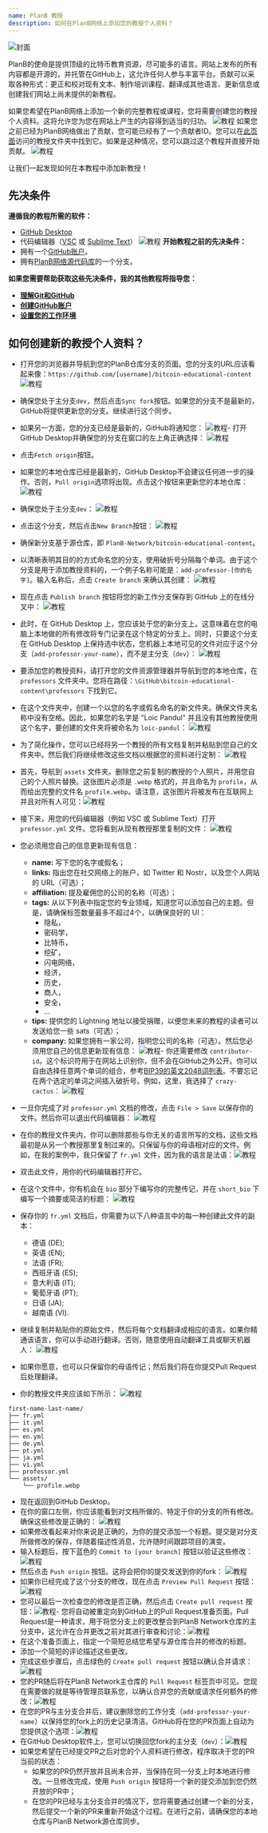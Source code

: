 ```yaml
---
name: PlanB 教授
description: 如何在PlanB网络上添加您的教授个人资料？
---
```

![封面](assets/cover.webp)

PlanB的使命是提供顶级的比特币教育资源，尽可能多的语言。网站上发布的所有内容都是开源的，并托管在GitHub上，这允许任何人参与丰富平台。贡献可以采取各种形式：更正和校对现有文本、制作培训课程、翻译成其他语言、更新信息或创建我们网站上尚未提供的新教程。

如果您希望在PlanB网络上添加一个新的完整教程或课程，您将需要创建您的教授个人资料。这将允许您为您在网站上产生的内容得到适当的归功。
![教程](assets/1.webp)
如果您之前已经为PlanB网络做出了贡献，您可能已经有了一个贡献者ID。您可以在[此页面](https://github.com/PlanB-Network/bitcoin-educational-content/tree/dev/professors)访问的教授文件夹中找到它。如果是这种情况，您可以跳过这个教程并直接开始贡献。
![教程](assets/2.webp)

让我们一起发现如何在本教程中添加新教授！

## 先决条件

**遵循我的教程所需的软件：**
- [GitHub Desktop](https://desktop.github.com/)
- 代码编辑器（[VSC](https://code.visualstudio.com/) 或 [Sublime Text](https://www.sublimetext.com/)）
![教程](assets/3.webp)
**开始教程之前的先决条件：**
- 拥有一个[GitHub账户](https://github.com/signup)。
- 拥有[PlanB网络源代码库](https://github.com/PlanB-Network/bitcoin-educational-content)的一个分支。

**如果您需要帮助获取这些先决条件，我的其他教程将指导您：**
- **[理解Git和GitHub](https://planb.network/tutorials/others/contribution/create-github-account-a75fc39d-f0d0-44dc-9cd5-cd94aee0c07c)**
- **[创建GitHub账户](https://planb.network/tutorials/others/contribution/create-github-account-a75fc39d-f0d0-44dc-9cd5-cd94aee0c07c)**
- **[设置您的工作环境](https://planb.network/tutorials/others/contribution/github-desktop-work-environment-5862003b-9d76-47f5-a9e0-5ec74256a8ba)**

## 如何创建新的教授个人资料？

- 打开您的浏览器并导航到您的PlanB仓库分支的页面。您的分支的URL应该看起来像：`https://github.com/[username]/bitcoin-educational-content`
![教程](assets/4.webp)
- 确保您处于主分支`dev`，然后点击`Sync fork`按钮。如果您的分支不是最新的，GitHub将提供更新您的分支。继续进行这个同步。

- 如果另一方面，您的分支已经是最新的，GitHub将通知您：
![教程](assets/5.webp)- 打开GitHub Desktop并确保您的分支在窗口的左上角正确选择：
![教程](assets/6.webp)
- 点击`Fetch origin`按钮。

- 如果您的本地仓库已经是最新的，GitHub Desktop不会建议任何进一步的操作。否则，`Pull origin`选项将出现。点击这个按钮来更新您的本地仓库：
![教程](assets/7.webp)
- 确保您处于主分支`dev`：
![教程](assets/8.webp)
- 点击这个分支，然后点击`New Branch`按钮：
![教程](assets/9.webp)
- 确保新分支基于源仓库，即 `PlanB-Network/bitcoin-educational-content`。
- 以清晰表明其目的的方式命名您的分支，使用破折号分隔每个单词。由于这个分支是用于添加教授资料的，一个例子名称可能是：`add-professor-[你的名字]`。输入名称后，点击 `Create branch` 来确认其创建：
![教程](assets/10.webp)
- 现在点击 `Publish branch` 按钮将您的新工作分支保存到 GitHub 上的在线分叉中：
![教程](assets/11.webp)
- 此时，在 GitHub Desktop 上，您应该处于您的新分支上。这意味着在您的电脑上本地做的所有修改将专门记录在这个特定的分支上。同时，只要这个分支在 GitHub Desktop 上保持选中状态，您机器上本地可见的文件对应于这个分支（`add-professor-your-name`），而不是主分支（`dev`）：
![教程](assets/12.webp)
- 要添加您的教授资料，请打开您的文件资源管理器并导航到您的本地仓库，在 `professors` 文件夹中。您将在路径：`\GitHub\bitcoin-educational-content\professors` 下找到它。

- 在这个文件夹中，创建一个以您的名字或假名命名的新文件夹。确保文件夹名称中没有空格。因此，如果您的名字是 "Loic Pandul" 并且没有其他教授使用这个名字，要创建的文件夹将被命名为 `loic-pandul`：
![教程](assets/13.webp)
- 为了简化操作，您可以已经将另一个教授的所有文档复制并粘贴到您自己的文件夹中。然后我们将继续修改这些文档以根据您的资料进行定制：
![教程](assets/14.webp)
- 首先，导航到 `assets` 文件夹。删除您之前复制的教授的个人照片，并用您自己的个人照片替换。这张图片必须是 `.webp` 格式的，并且命名为 `profile`，从而给出完整的文件名 `profile.webp`。请注意，这张图片将被发布在互联网上并且对所有人可见：![教程](assets/15.webp)
- 接下来，用您的代码编辑器（例如 VSC 或 Sublime Text）打开 `professor.yml` 文件。您将看到从现有教授那里复制的文件：
![教程](assets/16.webp)
- 您必须用您自己的信息更新现有信息：
	- **name:** 写下您的名字或假名；
	- **links:** 指出您在社交网络上的账户，如 Twitter 和 Nostr，以及您个人网站的 URL（可选）；
	- **affiliation:** 提及雇佣您的公司的名称（可选）；
	- **tags:** 从以下列表中指定您的专业领域，知道您可以添加自己的主题。但是，请确保标签数量最多不超过4个，以确保良好的 UI：
	    - 隐私，
	    - 密码学，
	    - 比特币，
	    - 挖矿，
	    - 闪电网络，
	    - 经济，
	    - 历史，
	    - 商人，
	    - 安全，
	    - ...
	- **tips:** 提供您的 Lightning 地址以接受捐赠，以便您未来的教程的读者可以发送给您一些 sats（可选）；
	- **company:** 如果您拥有一家公司，指明您公司的名称（可选）。然后您必须用您自己的信息更新现有信息：
![教程](assets/17.webp)- 你还需要修改 `contributor-id`。这个标识符用于在网站上识别你，但不会在GitHub之外公开。你可以自由选择任意两个单词的组合，参考[BIP39的英文2048词列表](https://github.com/bitcoin/bips/blob/master/bip-0039/english.txt)。不要忘记在两个选定的单词之间插入破折号。例如，这里，我选择了 `crazy-cactus`：
![教程](assets/18.webp)
- 一旦你完成了对 `professor.yml` 文档的修改，点击 `File > Save` 以保存你的文件。然后你可以退出代码编辑器：
![教程](assets/19.webp)
- 在你的教授文件夹内，你可以删除那些与你无关的语言所写的文档，这些文档最初是从另一个教授那里复制过来的。只保留与你的母语相对应的文件。例如，在我的案例中，我只保留了 `fr.yml` 文件，因为我的语言是法语：![教程](assets/20.webp)
- 双击此文件，用你的代码编辑器打开它。

- 在这个文件中，你有机会在 `bio` 部分下编写你的完整传记，并在 `short_bio` 下编写一个摘要或简洁的标题：
![教程](assets/21.webp)
- 保存你的 `fr.yml` 文档后，你需要为以下八种语言中的每一种创建此文件的副本：
    - 德语 (DE);
    - 英语 (EN);
    - 法语 (FR);
    - 西班牙语 (ES);
    - 意大利语 (IT);
    - 葡萄牙语 (PT);
    - 日语 (JA);
    - 越南语 (VI).

- 继续复制并粘贴你的原始文件，然后将每个文档翻译成相应的语言。如果你精通该语言，你可以手动进行翻译。否则，随意使用自动翻译工具或聊天机器人：
![教程](assets/22.webp)
- 如果你愿意，也可以只保留你的母语传记；然后我们将在你提交Pull Request后处理翻译。

- 你的教授文件夹应该如下所示：
![教程](assets/23.webp)
```plaintext
first-name-last-name/
├── fr.yml
├── it.yml
├── es.yml
├── en.yml
├── de.yml
├── pt.yml
├── ja.yml
├── vi.yml
├── professor.yml
└── assets/
    └── profile.webp
```
- 现在返回到GitHub Desktop。
- 在你的窗口左侧，你应该能看到对文档所做的、特定于你的分支的所有修改。确保这些修改是正确的：
![教程](assets/24.webp)
- 如果修改看起来对你来说是正确的，为你的提交添加一个标题。提交是对分支所做修改的保存，伴随着描述性消息，允许随时间跟踪项目的演变。
- 输入标题后，按下蓝色的 `Commit to [your branch]` 按钮以验证这些修改：
![教程](assets/25.webp)
- 然后点击 `Push origin` 按钮。这将会把你的提交发送到你的fork：
![教程](assets/26.webp)
- 如果你已经完成了这个分支的修改，现在点击 `Preview Pull Request` 按钮：
![教程](assets/27.webp)
- 您可以最后一次检查您的修改是否正确，然后点击 `Create pull request` 按钮：![教程](assets/28.webp)- 您将自动被重定向到GitHub上的Pull Request准备页面。Pull Request是一种请求，用于将您分支上的更改整合到PlanB Network仓库的主分支中，这允许在合并更改之前对其进行审查和讨论：![教程](assets/29.webp)
- 在这个准备页面上，指定一个简短总结您希望与源仓库合并的修改的标题。
- 添加一个简短的评论描述这些更改。
- 完成这些步骤后，点击绿色的 `Create pull request` 按钮以确认合并请求：![教程](assets/30.webp)
- 您的PR随后将在PlanB Network主仓库的 `Pull Request` 标签页中可见。您现在需要做的就是等待管理员联系您，以确认合并您的贡献或请求任何额外的修改：![教程](assets/31.webp)
- 在您的PR与主分支合并后，建议删除您的工作分支（`add-professor-your-name`）以保持您的fork上的历史记录清洁。GitHub将在您的PR页面上自动为您提供这个选项：![教程](assets/32.webp)
- 在GitHub Desktop软件上，您可以切换回您fork的主分支（`dev`）：![教程](assets/8.webp)
- 如果您希望在已经提交PR之后对您的个人资料进行修改，程序取决于您的PR当前的状态：
	- 如果您的PR仍然开放并且尚未合并，当保持在同一分支上时本地进行修改。一旦修改完成，使用 `Push origin` 按钮将一个新的提交添加到您仍然开放的PR中；
	- 在您的PR已经与主分支合并的情况下，您将需要通过创建一个新的分支，然后提交一个新的PR来重新开始这个过程。在进行之前，请确保您的本地仓库与PlanB Network源仓库同步。
